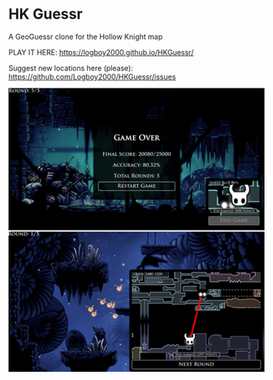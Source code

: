 #
# HK Guessr  
A GeoGuessr clone for the Hollow Knight map  

PLAY IT HERE: https://logboy2000.github.io/HKGuessr/

Suggest new locations here (please): https://github.com/Logboy2000/HKGuessr/issues

![Screenshot 1](images/readme/1.png)
![Screenshot 2](images/readme/2.png)

